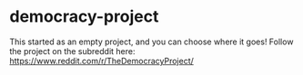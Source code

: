 # democracy-project
This started as an empty project, and you can choose where it goes!
Follow the project on the subreddit here: https://www.reddit.com/r/TheDemocracyProject/
